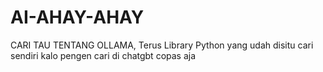# AI-AHAY-AHAY

CARI TAU TENTANG OLLAMA, Terus Library Python yang udah disitu cari sendiri kalo pengen cari di chatgbt copas aja 
